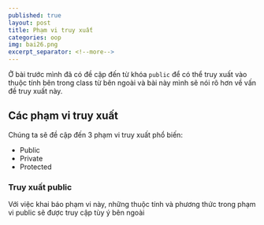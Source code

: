 ```yaml
---
published: true
layout: post
title: Phạm vi truy xuất
categories: oop
img: bai26.png
excerpt_separator: <!--more-->
---
```


Ở bài trước mình đã có đề cập đến từ khóa ``public`` để có thể truy xuất vào thuộc tính bên trong class từ bên ngoài và bài này mình sẽ nói rõ hơn về vấn đề truy xuất này. <!--more-->
## Các phạm vi truy xuất
Chúng ta sẽ đề cập đến 3 phạm vi truy xuất phổ biến:
- Public
- Private
- Protected

### Truy xuất public
Với việc khai báo phạm vi này, những thuộc tính và phương thức trong phạm vi public sẽ được truy cập tùy ý bên ngoài